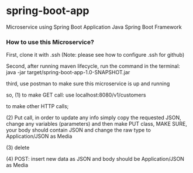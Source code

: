 # spring-boot-app
Microservice using Spring Boot Application Java Spring Boot Framework

### How to use this Microservice?

First, clone it with .ssh (Note: please see how to configure .ssh for github)

Second, after running maven lifecycle, run the command in the terminal: java -jar target/spring-boot-app-1.0-SNAPSHOT.jar

third, use postman to make sure this microservice is up and running 

so, (1) to make GET call: use localhost:8080/v1/customers

to make other HTTP calls; 

(2) Put call, in order to update any info simply copy the requested JSON, change any variables (parameters) and then make PUT class, MAKE SURE, your body should contain JSON and change the raw type to Application/JSON as Media

(3) delete 

(4) POST: insert new data as JSON and body should be Application/JSON as Media
